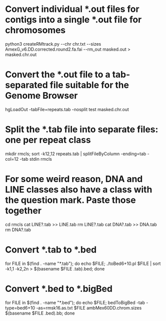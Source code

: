 # Convert individual *.out files for contigs into a single *.out file for chromosomes
python3 createRMtrack.py --chr chr.txt --sizes AmexG_v6.DD.corrected.round2.fa.fai --rm_out masked.out > masked.chr.out

# Convert the *.out file to a tab-separated file suitable for the Genome Browser
hgLoadOut -tabFile=repeats.tab -nosplit test masked.chr.out

# Split the *.tab file into separate files: one per repeat class
mkdir rmcls; sort -k12,12 repeats.tab | splitFileByColumn -ending=tab -col=12 -tab stdin rmcls

# For some weird reason, DNA and LINE classes also have a class with the question mark. Paste those together
cd rmcls
cat LINE\?.tab >> LINE.tab
rm LINE\?.tab
cat DNA\?.tab >> DNA.tab
rm DNA\?.tab

# Convert *.tab to *.bed
for FILE in $(find . -name "*.tab"); do echo $FILE; ./toBed6+10.pl $FILE | sort -k1,1 -k2,2n > $(basename $FILE .tab).bed; done

# Convert *.bed to *.bigBed
for FILE in $(find . -name "*.bed"); do echo $FILE; bedToBigBed -tab -type=bed6+10 -as=rmsk16.as.txt $FILE ambMex60DD.chrom.sizes $(basename $FILE .bed).bb; done

